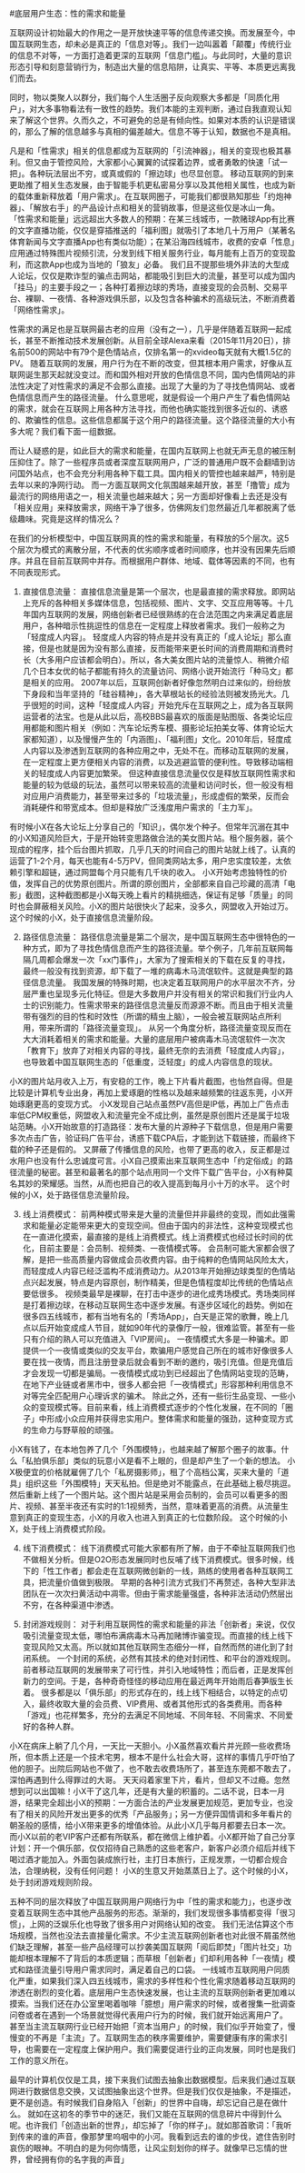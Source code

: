 #底层用户生态：性的需求和能量

互联网设计初始最大的作用之一是开放快速平等的信息传递交换。而发展至今，中国互联网生态，却未必是真正的「信息对等」。我们一边叫嚣着「颠覆」传统行业的信息不对等，一方面打造着更深的互联网「信息门槛」。与此同时，大量的意识形态引导和刻意营销行为，制造出大量的信息陷阱，让真实、平等、本质更远离我们而去。

同时，物以类聚人以群分，我们每个人生活圈子反向观察大多都是「同质化用户」，对大多事物看法有一致性的趋势。我们本能的主观判断，通过自我直观认知来了解这个世界。久而久之，不可避免的总是有倾向性。如果对本质的认识是错误的，那么了解的信息越多与真相的偏差越大。信息不等于认知，数据也不是真相。

凡是和「性需求」相关的信息都成为互联网的「引流神器」，相关的变现也极其暴利。但又由于管控风险，大家都小心翼翼的试探着边界，或者勇敢的快速「试一把」。各种玩法层出不穷，或真或假的「擦边球」也尽显创意。 移动互联网的到来更助推了相关生态发展，由于智能手机更私密易分享以及其他相关属性，也成为新的载体重新释放着「用户需求」。在互联网圈子，可能我们都很熟知那些「约炮神器」、「解放右手」的产品设计点和相关的营销故事，但是这些仅是冰山一角。 「性需求和能量」远远超出大多数人的预期：在某三线城市，一款赌球App有比赛的文字直播功能，仅仅是穿插推送的「福利图」就吸引了本地几十万用户（某著名体育新闻与文字直播App也有类似功能）；在某沿海四线城市，收费的安卓「性息」应用通过特殊图片视频引流，分发到线下相关服务行业，每月能有上百万的变现盈利，而这款App也成为当地的「狼友」必备。 我们且不提那些境外非法的大型成人论坛，仅仅是欺诈型的骗点击网站，都能吸引到巨大的流量，甚至可以成为国内「挂马」的主要手段之一；各种打着擦边球的秀场，直接变现的会员制、交易平台、裸聊、一夜情、各种游戏俱乐部，以及包含各种骗术的高级玩法，不断消费着「网络性需求」。

性需求的满足也是互联网最古老的应用（没有之一），几乎是伴随着互联网一起成长，甚至不断推动技术发展创新。从目前全球Alexa来看（2015年11月20日），排名前500的网站中有79个是色情站点，仅排名第一的xvideo每天就有大概1.5亿的PV。 随着互联网的发展，用户行为在不断的改变，但其根本用户需求，好像从互联网诞生那天起就没变过。而和国外相对开放的色情信息不同，国内色情网站的非法性决定了对性需求的满足不会那么直接。出现了大量的为了寻找色情网站、或者色情信息而产生的路径流量。 什么意思呢，就是假设一个用户产生了看色情网站的需求，就会在互联网上用各种方法寻找，而他也确实能找到很多近似的、诱惑的、欺骗性的信息。这些信息都属于这个用户的路径流量。这个路径流量的大小有多大呢？我们看下面一组数据。

而让人疑惑的是，如此巨大的需求和能量，在国内互联网上也就无声无息的被压制压抑住了。除了一些程序员或者深度互联网用户，广泛的普通用户既不会翻墙到访问国外站点，也不会充分利用各种下载工具。国内相关的管控也越来越严，特别是去年以来的净网行动。 而一方面互联网文化氛围越来越开放，甚至「撸管」成为最流行的网络用语之一，相关流量也越来越大；另一方面却好像看上去还是没有「相关应用」来释放需求，网络干净了很多，仿佛网友们忽然最近几年都脱离了低级趣味。究竟是这样的情况么？

在我们的分析模型中，中国互联网真的性的需求和能量，有释放的5个层次。这5个层次为模式的离散分层，不代表的优劣顺序或者时间顺序，也并没有因果先后顺序。并且在目前互联网中并存。而根据用户群体、地域、载体等因素的不同，也有不同表现形式。

1. 直接信息流量： 直接信息流量是第一个层次，也是最直接的需求释放。即网站上充斥的各种相关多媒体信息，包括视频、图片、文字、交互应用等等。十几年国内互联网的发展，网络创新者已经很熟练的在合法范围之内来满足着底层用户，各种暗示性挑逗性的信息在一定程度上释放者需求。我们一般称之为「轻度成人内容」。 轻度成人内容的特点是并没有真正的「成人论坛」那么直接，但是也就是因为没有那么直接，反而能带来更长时间的消费周期和消费时长（大多用户应该都会明白）。所以，各大美女图片站的流量惊人、稍微介绍几个日本女优的帖子都能有持久的流量访问、网络小说开始流行「种马文」都是相关的应用。 2007年以后，互联网创新者好像忽然明白过来似的，纷纷放下身段和当年坚持的「硅谷精神」，各大草根站长的经验法则被发扬光大。几乎很短的时间，这种「轻度成人内容」开始充斥在互联网之上，成为各互联网运营者的法宝。也是从此以后，高校BBS最喜欢的版面是贴图版、各类论坛应用都能和图片相关（例如：汽车论坛秀车模、摄影论坛拍美女等、体育论坛大家都知道），以及慢慢产生的「内涵图」、「福利图」文化。2010年后，轻度成人内容以及渗透到互联网的各种应用之中，无处不在。而移动互联网的发展，在一定程度上更方便相关内容的消费，以及逃避监管的便利性。导致移动端相关的轻度成人内容更加繁荣。 但这种直接信息流量仅仅是释放互联网性需求和能量的较为低级的玩法，虽然可以带来较高的流量和访问时长，但一般没有相对应用户消费能力，甚至带来过多的「垃圾流量」，形成虚假的繁荣，反而会消耗硬件和带宽成本。但却是释放广泛浅度用户需求的「主力军」。

有时候小X在各大论坛上分享自己的「知识」，偶尔发个种子。但常年沉溺在其中的小X知道风险巨大，于是开始转变思路做合法的美女图片站。租个服务器，装个现成的程序，挂个后台图片抓取，几乎几天的时间自己的图片站就上线了。认真的运营了1-2个月，每天也能有4-5万PV，但同类网站太多，用户忠实度较差，太依赖引擎和超链，通过网盟每个月只能有几千块的收入。 小X开始考虑独特性的价值，发挥自己的优势原创图片。所谓的原创图片，全部都来自自己珍藏的高清「电影」截图，这种截图都是小X每天晚上看片的精挑细选，保证有足够「质量」的同时也会屏蔽相关风险。小X的图片站很快火了起来，没多久，网盟收入开始过万。 这个时候的小X，处于直接信息流量阶段。

2. 路径信息流量： 路径信息流量是第二个层次，是中国互联网生态中很特色的一种方式，即为了寻找色情信息而产生的路径流量。举个例子，几年前互联网每隔几周都会爆发一次「xx门事件」，大家为了搜索相关的下载在反复的寻找，最终一般没有找到资源，却下载了一堆的病毒木马流氓软件。这就是典型的路径信息流量。 我国发展的特殊时期，也决定着互联网用户的水平层次不齐，分层严重也呈现多元化特征。但是大多数用户并没有相关的常识和我们行业内人士的识别能力。性需求带来的路径信息流量反而源源不断。而且由于相关流量带有强烈的目的性和时效性（所谓的精虫上脑），一般会被互联网站点所利用，带来所谓的「路径流量变现」。 从另一个角度分析，路径流量变现反而在大大消耗着相关的需求和能量。大量的底层用户被病毒木马流氓软件一次次「教育下」放弃了对相关内容的寻找，最终无奈的去消费「轻度成人内容」，也导致着中国互联网生态的「低重度，泛轻度」的成人内容信息的现状。

小X的图片站月收入上万，有安稳的工作，晚上下片看片截图，也怡然自得。但是比较是计算机专业出身，再加上爱琢磨的性格以及越来越频繁的往返东莞，小X开始琢磨更高的变现方式。 小X发现自己站点虽然PV高但是IP低，再加上广告点击率低CPM权重低，网盟收入和流量完全不成比例，虽然是原创图片还是属于垃圾站范畴。小X开始故意的打造路径：发布大量的片源种子下载信息，但是用户需要多次点击广告，验证码广告平台，诱惑下载CPA后，才能到达下载链接，而最终下载的种子还是假的。 又屏蔽了传播信息的风险，也带了更高的收入，反正都是过水用户也没有什么忠诚度可言。小X自己摸索出来互联网生态中「约定俗成」的路径流量的秘密。甚至和最著名的那个站点用同一个文件下载广告平台，小X有种莫名其妙的荣耀感。当然，从而也把自己的收入提高到每月小十万的水平。 这个时候的小X，处于路径信息流量阶段。

3. 线上消费模式： 前两种模式带来是大量的流量但并非最终的变现，而如此强需求和能量必定能带来更大的变现空间。但由于国内的非法性，这种变现模式也在一直进化摸索，最直接的是线上消费模式。线上消费模式也经过长时间的优化，目前主要是：会员制、视频类、一夜情模式等。 会员制可能大家都会很了解，是把一些高质量内容做成会员收费内容。由于纯粹的色情网站风险太大，而轻度成人内容已经泛滥构不成消费动力。从2013年开始擦边球类型的色情站点兴起发展，特点是内容原创，制作精美，但是色情程度却比传统的色情站点要低很多。 视频类最早是裸聊，在打击中逐步的进化成秀场模式。秀场类同样是打着擦边球，在移动互联网生态中逐步发展。有逐步区域化的趋势。例如在很多四五线城市，都有当地有名的「秀场App」，白天是正常的歌舞，晚上几点以后开始变成成人节目，就如90年代的录像厅一般，很难监管。甚至有一些只有介绍的熟人可以充值进入「VIP房间」。 一夜情模式大多是一种骗术。即提供一个一夜情或类似的交友平台，欺骗用户感觉自己所在的城市好像很多人要在找一夜情，而且注册登录后就会看到不断的邀约，吸引充值。但是充值后才会发现一切都是骗局。一夜情模式成功到已经超出了色情网站变现的范畴，在地下产业链或者黑市中，很多人都会把「一夜情模式」形容那种利用信息不对等完全匹配用户心理诉求的骗术。 除此之外，还有一些衍生品变现、一些小众的变现模式等。目前来看，线上消费模式逐步的个性化发展，在不同的「圈子」中形成小众应用并获得忠实用户。整体需求和能量的强劲，这种变现方式的生命力与野草般的顽强。

小X有钱了，在本地包养了几个「外围模特」，也越来越了解那个圈子的故事。什么「私拍俱乐部」类似的玩意小X是看不上眼的，但是却产生了一个新的想法。 小X极便宜的价格就雇佣了几个「私房摄影师」，租了个高档公寓，买来大量的「道具」组织这些「外围模特」天天私拍。但是绝对不能露点，在此基础上极尽挑逗。然后重新上线了一个图片站。这个图片站是采用会员制的，会员可以看更多的图片、视频、甚至半夜还有实时的1:1视频秀，当然，意味着更高的消费。从流量生意到真正的变现生态，小X的月收入也进入到真正的七位数阶段。 这个时候的小X，处于线上消费模式阶段。

4. 线下消费模式： 线下消费模式可能大家都有所了解，由于不牵扯互联网我们也不做相关分析。但是O2O形态发展同时也反哺了线下消费模式。很多时候，线下的「性工作者」都会走在互联网微创新的一线，熟练的使用者各种互联网工具，把流量价值做到极限。 早期的各种引流方式我们不再赘述，各种大型非法团队在一次次扫黄活动中凋零。但由于需求能量强盛，各种非法活动仍然层出不穷，在各种渠道中渗透。

5. 封闭游戏规则： 对于利用互联网性的需求和能量的非法「创新者」来说，仅仅吸引流量变现太低，哪怕布满病毒木马再加赌博诈骗变现。而直接的线上线下变现风险又太高。所以就如其他互联网生态细分一样，自然而然的进化到了封闭系统。 一个封闭的系统，必然有其技术的绝对封闭性、和平台的游戏规则。前者移动互联网的发展带来了可行性，并引入地域特性；而后者，正是发挥创新力的空间。于是，各种奇奇怪怪的移动应用在最近两年开始雨后春笋版生长着。 很多都是以「俱乐部」的形式存在的，线上线下相结合，以特定的点切入，最终收取大量的会员费、VIP费用、或者其他形式的各类费用。而各种「游戏」也花样繁多，充分的去满足不同地域、不同年轻、不同需求、不同爱好的各种人群。

小X在病床上躺了几个月，一天比一天胆小。小X虽然喜欢看片并光顾一些收费场所，但本质上还是一个技术宅男，根本不是什么社会大哥，这样的事情几乎吓怕了他的胆子。出院后网站也不做了，也不敢去收费场所了，甚至连东莞都不敢去了，深怕再遇到什么得罪过的大哥。 天天闷着家里下片，看片，但却又不过瘾。忽然想到可以出国嘛！小X干了这几年，还是有大量的积蓄的。二话不说，日本一月游，结果完全超出小X的预期：一方面合法的产业发展更加规范，更加专业，也没有了相关的风险开发出更多的优秀「产品服务」；另一方便异国情调和多年看片的朝圣般的感情，给小X带来更多的增值体验。从此小X几乎每月都要去日本一次。 而小X以前的老VIP客户还都有所联系，都在微信上维护着。小X都开始了自己分享计划：开一个俱乐部，仅仅招待自己熟悉的这些老客户，新客户必须介绍后并线下喝过酒才能加入。外面包装成旅行社，主打日本旅行，正规发票，一切都合规合法，合理纳税，没有任何问题！ 小X的生意又开始蒸蒸日上了。这个时候的小X，处于封闭游戏规则阶段。

五种不同的层次释放了中国互联网用户网络行为中「性的需求和能力」，也逐步改变着互联网生态中其他产品服务的形态。渐渐的，我们发现很多事情都变得「很习惯」，上网的泛娱乐化也导致了很多用户对网络认知的改变。 我们无法估算这个市场规模，当然也没法去直接量化需求。不少主流互联网创新者也对此很不屑虽然他们缺乏理解，甚至一些产品经理可以抄袭美国互联网「阅后即焚」「图片社交」功能却根本理解不了背后的本质逻辑；而草根「创新者」们却利用各种「一夜情」模式和路径流量引导用户需求同时，满足着自己的口袋。 一线城市互联网用户同质化严重，如果我们深入四五线城市，需求的多样性和个性化需求随着移动互联网的渗透在剧烈的变化着。底层用户生态快速发展，也让主流的互联网创新者更加难以摸索。当我们还在办公室里喝着咖啡「臆想」用户需求的时候，或者搜集一批调查问卷或者在遇到一个场景就觉得代表用户行为的时候，我们就开始远离用户了。 甚至当主流互联网行业已经开始把「资本当用户」的时候，我们似乎开始变了，慢慢变的不再是「主流」了。互联网生态的秩序需要维护，需要健康有序的需求引导，也需要在一定程度上保护用户。我们需要促进行业的正向发展，同时也是我们工作的意义所在。

最早的计算机仅仅是工具，接下来我们试图去抽象出数据模型。后来我们通过互联网进行数据信息交换，又试图抽象出这个世界。但是我们仅仅是抽象，不是描述，更不是创造。有时候我们自身陷入「创新」的世界中自嗨，却忘记自己是在做什么。 就如在这初冬的季节中的迷茫，我们又能在互联网的信息碎片中得到什么呢。也许我们「创造出新的世界」，却忘掉了「你的样子」。就如那首歌词：「我听到传来的谁的声音，像那梦里呜咽中的小河。我看到远去的谁的步伐，遮住告别时哀伤的眼神。不明白的是为何你情愿，让风尘刻划你的样子。就像早已忘情的世界，曾经拥有你的名字我的声音」

